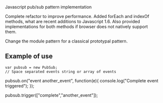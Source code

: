 Javascript pub/sub pattern implementation

Complete refactor to improve performance. Added forEach and indexOf methods, what are recent additions to Javascript 1.6. Also provided implementations for both methods if browser does not natively support them.

Change the module pattern for a classical prototypal pattern.

## Example of use
	
	var pubsub = new PubSub;
	// Space separated events string or array of events
  pubsub.on("event another_event", function(e){
    console.log("Complete event triggered");
  });
  
  pubsub.trigger(["complete","another_event"]);
